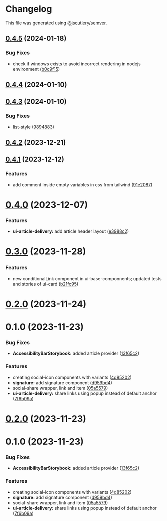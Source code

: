 # Changelog

This file was generated using [@jscutlery/semver](https://github.com/jscutlery/semver).

## [0.4.5](https://gitlab.ir7.com.br/r7/front-monorepo/compare/ui-article-delivery-0.4.4...ui-article-delivery-0.4.5) (2024-01-18)

### Bug Fixes

- check if windows exists to avoid incorrect rendering in nodejs environment ([b0c9f15](https://gitlab.ir7.com.br/r7/front-monorepo/commit/b0c9f15d8ee95347e9879aaed3ec89a7530b17f0))

## [0.4.4](https://gitlab.ir7.com.br/r7/front-monorepo/compare/ui-article-delivery-0.4.3...ui-article-delivery-0.4.4) (2024-01-10)

## [0.4.3](https://gitlab.ir7.com.br/r7/front-monorepo/compare/ui-article-delivery-0.4.2...ui-article-delivery-0.4.3) (2024-01-10)

### Bug Fixes

- list-style ([9894883](https://gitlab.ir7.com.br/r7/front-monorepo/commit/9894883a069237d8ecca8196a29cba94defdc466))

## [0.4.2](https://gitlab.ir7.com.br/r7/front-monorepo/compare/ui-article-delivery-0.4.1...ui-article-delivery-0.4.2) (2023-12-21)

## [0.4.1](https://gitlab.ir7.com.br/r7/front-monorepo/compare/ui-article-delivery-0.4.0...ui-article-delivery-0.4.1) (2023-12-12)

### Features

- add comment inside empty variables in css from tailwind ([91e2087](https://gitlab.ir7.com.br/r7/front-monorepo/commit/91e208700db842328932c806aac0482e689cf86b))

# [0.4.0](https://gitlab.ir7.com.br/r7/front-monorepo/compare/ui-article-delivery-0.3.0...ui-article-delivery-0.4.0) (2023-12-07)

### Features

- **ui-article-delivery:** add article header layout ([e3988c2](https://gitlab.ir7.com.br/r7/front-monorepo/commit/e3988c2fea040c52bc658f657fe3568b41be98ff))

# [0.3.0](https://gitlab.ir7.com.br/r7/front-monorepo/compare/ui-article-delivery-0.2.0...ui-article-delivery-0.3.0) (2023-11-28)

### Features

- new conditionalLink component in ui-base-componnents; updated tests and stories of ui-card ([b21fc95](https://gitlab.ir7.com.br/r7/front-monorepo/commit/b21fc95bb1ad1146714dafb7fa6eb763a853a738))

# [0.2.0](https://gitlab.ir7.com.br/r7/front-monorepo/compare/ui-article-delivery-0.1.0...ui-article-delivery-0.2.0) (2023-11-24)

# 0.1.0 (2023-11-23)

### Bug Fixes

- **AccessibilityBarStorybook:** added article provider ([13f65c2](https://gitlab.ir7.com.br/r7/front-monorepo/commit/13f65c29e2aa6d981d42b0b2a6a656affd80a86c))

### Features

- creating social-icon components with variants ([4d85202](https://gitlab.ir7.com.br/r7/front-monorepo/commit/4d85202ba357e850e80c989507ac51b34d3939e3))
- **signature:** add signature component ([d959bd4](https://gitlab.ir7.com.br/r7/front-monorepo/commit/d959bd4d954d20ae6100e1dc33f09f750bdee7f1))
- social-share wrapper, link and item ([05a5579](https://gitlab.ir7.com.br/r7/front-monorepo/commit/05a557966fd3700a7053e40f259e048fd44e0b1a))
- **ui-article-delivery:** share links using popup instead of default anchor ([7f6b09a](https://gitlab.ir7.com.br/r7/front-monorepo/commit/7f6b09a5d33c11c49025def9e660e73c396ed1b7))

# [0.2.0](https://gitlab.ir7.com.br/r7/front-monorepo/compare/ui-article-delivery-0.1.0...ui-article-delivery-0.2.0) (2023-11-23)

# 0.1.0 (2023-11-23)

### Bug Fixes

- **AccessibilityBarStorybook:** added article provider ([13f65c2](https://gitlab.ir7.com.br/r7/front-monorepo/commit/13f65c29e2aa6d981d42b0b2a6a656affd80a86c))

### Features

- creating social-icon components with variants ([4d85202](https://gitlab.ir7.com.br/r7/front-monorepo/commit/4d85202ba357e850e80c989507ac51b34d3939e3))
- **signature:** add signature component ([d959bd4](https://gitlab.ir7.com.br/r7/front-monorepo/commit/d959bd4d954d20ae6100e1dc33f09f750bdee7f1))
- social-share wrapper, link and item ([05a5579](https://gitlab.ir7.com.br/r7/front-monorepo/commit/05a557966fd3700a7053e40f259e048fd44e0b1a))
- **ui-article-delivery:** share links using popup instead of default anchor ([7f6b09a](https://gitlab.ir7.com.br/r7/front-monorepo/commit/7f6b09a5d33c11c49025def9e660e73c396ed1b7))
